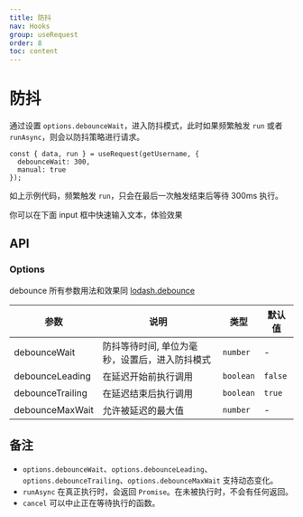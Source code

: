 ```yaml
---
title: 防抖
nav: Hooks
group: useRequest
order: 8
toc: content
---
```


# 防抖

通过设置 `options.debounceWait`，进入防抖模式，此时如果频繁触发 `run` 或者 `runAsync`，则会以防抖策略进行请求。

```tsx | pure
const { data, run } = useRequest(getUsername, {
  debounceWait: 300,
  manual: true
});
```

如上示例代码，频繁触发 `run`，只会在最后一次触发结束后等待 300ms 执行。

你可以在下面 input 框中快速输入文本，体验效果

<code src="./demo/debounce.tsx"></code>

## API

### Options

debounce 所有参数用法和效果同 [lodash.debounce](https://www.lodashjs.com/docs/lodash.debounce/)

| 参数             | 说明                                           | 类型      | 默认值  |
| ---------------- | ---------------------------------------------- | --------- | ------- |
| debounceWait     | 防抖等待时间, 单位为毫秒，设置后，进入防抖模式 | `number`  | -       |
| debounceLeading  | 在延迟开始前执行调用                           | `boolean` | `false` |
| debounceTrailing | 在延迟结束后执行调用                           | `boolean` | `true`  |
| debounceMaxWait  | 允许被延迟的最大值                             | `number`  | -       |

## 备注

- `options.debounceWait`、`options.debounceLeading`、`options.debounceTrailing`、`options.debounceMaxWait` 支持动态变化。
- `runAsync` 在真正执行时，会返回 `Promise`。在未被执行时，不会有任何返回。
- `cancel` 可以中止正在等待执行的函数。
